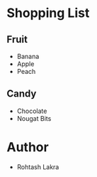 <!-- shopping_list.md -->

# Shopping List

## Fruit

* Banana
* Apple
* Peach

## Candy

* Chocolate
* Nougat Bits

# Author

- Rohtash Lakra
